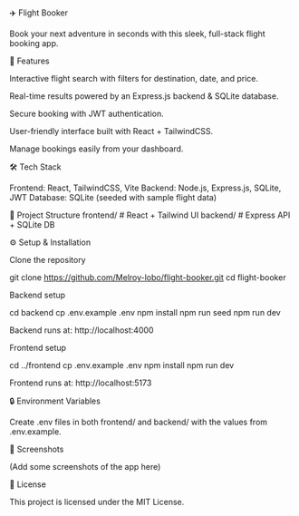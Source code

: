 ✈️ Flight Booker

Book your next adventure in seconds with this sleek, full-stack flight booking app.

🚀 Features

Interactive flight search with filters for destination, date, and price.

Real-time results powered by an Express.js backend & SQLite database.

Secure booking with JWT authentication.

User-friendly interface built with React + TailwindCSS.

Manage bookings easily from your dashboard.

🛠 Tech Stack

Frontend: React, TailwindCSS, Vite
Backend: Node.js, Express.js, SQLite, JWT
Database: SQLite (seeded with sample flight data)

📂 Project Structure
frontend/   # React + Tailwind UI
backend/    # Express API + SQLite DB

⚙️ Setup & Installation

Clone the repository

git clone https://github.com/Melroy-lobo/flight-booker.git
cd flight-booker


Backend setup

cd backend
cp .env.example .env
npm install
npm run seed
npm run dev


Backend runs at: http://localhost:4000

Frontend setup

cd ../frontend
cp .env.example .env
npm install
npm run dev


Frontend runs at: http://localhost:5173

🔒 Environment Variables

Create .env files in both frontend/ and backend/ with the values from .env.example.

📸 Screenshots

(Add some screenshots of the app here)

📜 License

This project is licensed under the MIT License.
